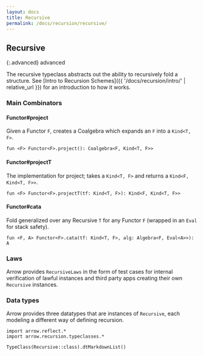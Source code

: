 ```yaml
---
layout: docs
title: Recursive
permalink: /docs/recursion/recursive/
---
```


## Recursive

{:.advanced}
advanced

The recursive typeclass abstracts out the ability to recursively fold a structure.
See [Intro to Recursion Schemes]({{ '/docs/recursion/intro/' | relative_url }}) for
an introduction to how it works.

### Main Combinators

#### Functor<F>#project

Given a Functor `F`, creates a Coalgebra which expands an `F` into a `Kind<T, F>`.

`fun <F> Functor<F>.project(): Coalgebra<F, Kind<T, F>>`

#### Functor<F>#projectT

The implementation for project; takes a `Kind<T, F>` and returns a `Kind<F, Kind<T, F>>`.

`fun <F> Functor<F>.projectT(tf: Kind<T, F>): Kind<F, Kind<T, F>>`

#### Functor<F>#cata

Fold generalized over any Recursive `T` for any Functor `F` (wrapped in an `Eval` for
stack safety).

`fun <F, A> Functor<F>.cata(tf: Kind<T, F>, alg: Algebra<F, Eval<A>>): A`

### Laws

Arrow provides `RecursiveLaws` in the form of test cases for internal verification of 
lawful instances and third party apps creating their own `Recursive` instances.

### Data types

Arrow provides three datatypes that are instances of `Recursive`, each modeling a
different way of defining recursion.

```kotlin:ank:replace
import arrow.reflect.*
import arrow.recursion.typeclasses.*

TypeClass(Recursive::class).dtMarkdownList()
```